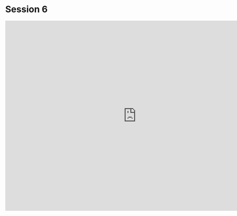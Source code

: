 # Session 6

<iframe id="iframe_container" frameborder="0" webkitallowfullscreen="" mozallowfullscreen="" allowfullscreen="" allow="autoplay; fullscreen" width="825" height="600" src="https://prezi.com/embed/nedgk5mom9rn/?bgcolor=ffffff&amp;lock_to_path=0&amp;autoplay=0&amp;autohide_ctrls=0&amp;landing_data=bHVZZmNaNDBIWnNjdEVENDRhZDFNZGNIUE43MHdLNWpsdFJLb2ZHanI0M245OEpzR1NCRVJNSm5CTTlFWk10U1F3PT0&amp;landing_sign=-QAaWnr02QjNN0YQIRNPGGO-wuCSoK4mPqQSGD2i8vw"></iframe>
